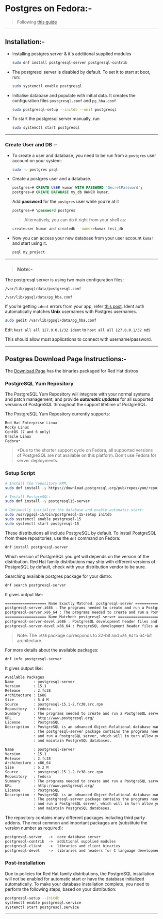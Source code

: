 # Postgres on Fedora:-

> Following [this guide](https://docs.fedoraproject.org/en-US/quick-docs/postgresql/)

---

## Installation:-

- Installing postgres server & it's additional supplied modules

  ```sh
  sudo dnf install postgresql-server postgresql-contrib
  ```

- The postgresql server is disabled by default. To set it to start at boot, run:

  ```sh
  sudo systemctl enable postgresql
  ```

- Initialise database and populate with initial data. It creates the configuration files `postgresql.conf` and `pg_hba.conf`

  ```sh
  sudo postgresql-setup --initdb --unit postgresql
  ```

- To start the postgresql server manually, run

  ```sh
  sudo systemctl start postgresql
  ```

---

### Create User and DB :-

- To create a user and database, you need to be run from a `postgres` user account on your system:

    ```sh
    sudo -u postgres psql
    ```

- Create a postgres user and a database.

    ```sql
    postgres=# CREATE USER kumar WITH PASSWORD 'SecretPassword';
    postgres=# CREATE DATABASE my_db OWNER kumar;
    ```

    Add **password** for the `postgres` user while you’re at it

    ```sql
    postgres=# \password postgres
    ```

    > Alternatively, you can do it right from your shell as:

    ```sh
    createuser kumar and createdb --owner=kumar test_db
    ```

- Now you can access your new database from your user account `kumar` and start using it.

    ```sh
    psql my_project
    ```

---

> ### Note:-

The postgresql server is using two main configuration files:

`/var/lib/pgsql/data/postgresql.conf`

`/var/lib/pgsql/data/pg_hba.conf`

If you’re getting `ident` errors from your app, refer [this post](https://serverfault.com/questions/406606/postgres-error-message-fatal-ident-authentication-failed-for-user?newreg=a4fdc3e21349449985cc65b82399c5b4). Ident auth automatically matches **Unix** usernames with Postgres usernames.

```sh
sudo gedit /var/lib/pgsql/data/pg_hba.conf
```

Edit `host all all 127.0.0.1/32 ident` to `host all all 127.0.0.1/32 md5`

This should allow most applications to connect with username/password.

---

## Postgres Download Page Instructions:-

The [Download Page](https://www.postgresql.org/download/linux/redhat/) has the binaries packaged for Red Hat distros

### PostgreSQL Yum Repository

The PostgreSQL Yum Repository will integrate with your normal systems and patch management, and provide ***automatic updates*** for all supported versions of PostgreSQL throughout the support lifetime of PostgreSQL.

The PostgreSQL Yum Repository currently supports:

```md
Red Hat Enterprise Linux
Rocky Linux
CentOS (7 and 6 only)
Oracle Linux
Fedora*
```

> *Due to the shorter support cycle on Fedora, all supported versions of PostgreSQL are not available on this platform. Don't use Fedora for server deployments.

### Setup Script

```sh
# Install the repository RPM:
sudo dnf install -y https://download.postgresql.org/pub/repos/yum/reporpms/F-38-x86_64/pgdg-fedora-repo-latest.noarch.rpm

# Install PostgreSQL:
sudo dnf install -y postgresql15-server

# Optionally initialize the database and enable automatic start:
sudo /usr/pgsql-15/bin/postgresql-15-setup initdb
sudo systemctl enable postgresql-15
sudo systemctl start postgresql-15
```

These distributions all include PostgreSQL by default. To install PostgreSQL from these repositories, use the `dnf` command on Fedora:

```sh
dnf install postgresql-server
```

Which version of PostgreSQL you get will depends on the version of the distribution. Red Hat family distributions may ship with different versions of PostgreSQL by default, check with your distribution vendor to be sure.

Searching available postgres package for your distro:

```sh
dnf search postgresql-server
```

It gives output like:

```sh
=================== Name Exactly Matched: postgresql-server ===================
postgresql-server.i686 : The programs needed to create and run a PostgreSQL server
postgresql-server.x86_64 : The programs needed to create and run a PostgreSQL server
=================== Name Matched: postgresql-server ===================
postgresql-server-devel.i686 : PostgreSQL development header files and libraries
postgresql-server-devel.x86_64 : PostgreSQL development header files and libraries
```

> Note: The `i686` package corresponds to 32-bit and `x86_64` to 64-bit architecture.

For more details about the available packages:

```sh
dnf info postgresql-server
```

It gives output like:

```txt
Available Packages
Name         : postgresql-server
Version      : 15.1
Release      : 2.fc38
Architecture : i686
Size         : 6.4 M
Source       : postgresql-15.1-2.fc38.src.rpm
Repository   : fedora
Summary      : The programs needed to create and run a PostgreSQL server
URL          : http://www.postgresql.org/
License      : PostgreSQL
Description  : PostgreSQL is an advanced Object-Relational database management system (DBMS).
             : The postgresql-server package contains the programs needed to create
             : and run a PostgreSQL server, which will in turn allow you to create
             : and maintain PostgreSQL databases.

Name         : postgresql-server
Version      : 15.1
Release      : 2.fc38
Architecture : x86_64
Size         : 6.2 M
Source       : postgresql-15.1-2.fc38.src.rpm
Repository   : fedora
Summary      : The programs needed to create and run a PostgreSQL server
URL          : http://www.postgresql.org/
License      : PostgreSQL
Description  : PostgreSQL is an advanced Object-Relational database management system (DBMS).
             : The postgresql-server package contains the programs needed to create
             : and run a PostgreSQL server, which will in turn allow you to create
             : and maintain PostgreSQL databases.

```

The repository contains many different packages including third party addons. The most common and important packages are (substitute the version number as required):

```txt
postgresql-server   ->  core database server
postgresql-contrib  ->  additional supplied modules
postgresql-client   ->  libraries and client binaries
postgresql-devel    ->  libraries and headers for C language development
```

### Post-installation

Due to policies for Red Hat family distributions, the PostgreSQL installation will not be enabled for automatic start or have the database initialized automatically. To make your database installation complete, you need to perform the following steps, based on your distribution:

```sh
postgresql-setup --initdb
systemctl enable postgresql.service
systemctl start postgresql.service
```

---
